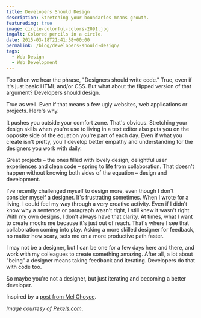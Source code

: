 ```yaml
---
title: Developers Should Design
description: Stretching your boundaries means growth.
featuredimg: true
image: circle-colorful-colors-2091.jpg
imgalt: Colored pencils in a circle.
date: 2015-03-18T21:41:58+00:00
permalink: /blog/developers-should-design/
tags:
  - Web Design
  - Web Development
---
```


Too often we hear the phrase, "Designers should write code." True, even if it's just basic HTML and/or CSS. But what about the flipped version of that argument? Developers should design.

True as well. Even if that means a few ugly websites, web applications or projects. Here's why.

It pushes you outside your comfort zone. That's obvious. Stretching your design skills when you're use to living in a text editor also puts you on the opposite side of the equation you're part of each day. Even if what you create isn't pretty, you'll develop better empathy and understanding for the designers you work with daily.

Great projects – the ones filled with lovely design, delightful user experiences and clean code – spring to life from collaboration. That doesn't happen without knowing both sides of the equation – design and development.

I've recently challenged myself to design more, even though I don't consider myself a designer. It's frustrating sometimes. When I wrote for a living, I could feel my way through a very creative activity. Even if I didn't know why a sentence or paragraph wasn't right, I still knew it wasn't right. With my own designs, I don't always have that clarity. At times, what I want to create mocks me because it's just out of reach. That's where I see that collaboration coming into play. Asking a more skilled designer for feedback, no matter how scary, sets me on a more productive path faster.

I may not be a designer, but I can be one for a few days here and there, and work with my colleagues to create something amazing. After all, a lot about "being" a designer means taking feedback and iterating. Developers do that with code too.

So maybe you're not a designer, but just iterating and becoming a better developer.

Inspired by a [post from Mel Choyce](http://themeshaper.com/2015/02/27/theme-design-for-devs/).

_Image courtesy of [Pexels.com](http://www.pexels.com/photo/2091/)_.
